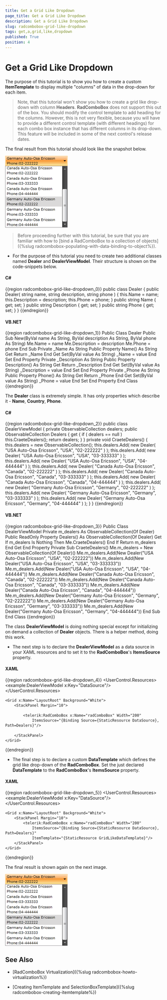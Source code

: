 ```yaml
---
title: Get a Grid Like Dropdown
page_title: Get a Grid Like Dropdown
description: Get a Grid Like Dropdown
slug: radcombobox-grid-like-dropdown
tags: get,a,grid,like,dropdown
published: True
position: 4
---
```


# Get a Grid Like Dropdown

The purpose of this tutorial is to show you how to create a custom __ItemTemplate__ to display multiple "columns" of data in the drop-down for each item. 

>Note, that this tutorial won't show you how to create a grid like drop-down with column __Headers__. __RadComboBox__ does not support this out of the box. You should modify the control template to add heading for the columns. However, this is not very flexible, because you will have to provide a different control template (with different headings) for each combo box instance that has different columns in its drop-down. This feature will be included in some of the next control's release dates.

The final result from this tutorial should look like the snapshot below.

![](images/RadComboBox_HowTo_GridLikeDropDown_010.png)

>Before proceeding further with this tutorial, be sure that you are familiar with how to [bind a RadComboBox to a collection of objects]({%slug radcombobox-populating-with-data-binding-to-object%}).

* For the purpose of this tutorial you need to create two additional classes named __Dealer__ and __DealerViewModel__. Their structure is shown on the code-snippets below.

#### __C#__

{{region radcombobox-grid-like-dropdown_0}}
	public class Dealer
	{
	    public Dealer( string name, string description, string phone )
	    {
	        this.Name = name;
	        this.Description = description;
	        this.Phone = phone;
	    }
	    public string Name
	    {
	        get;
	        set;
	    }
	    public string Description
	    {
	        get;
	        set;
	    }
	    public string Phone
	    {
	        get;
	        set;
	    }
	}
{{endregion}}

#### __VB.NET__

{{region radcombobox-grid-like-dropdown_1}}
	Public Class Dealer
	    Public Sub New(ByVal name As String, ByVal description As String, ByVal phone As String)
	        Me.Name = name
	        Me.Description = description
	        Me.Phone = phone
	    End Sub
	Private _Name As String
	    Public Property Name() As String
	        Get
	            Return _Name
	        End Get
	        Set(ByVal value As String)
	            _Name = value
	        End Set
	    End Property
	Private _Description As String
	    Public Property Description() As String
	        Get
	            Return _Description
	        End Get
	        Set(ByVal value As String)
	            _Description = value
	        End Set
	    End Property
	Private _Phone As String
	    Public Property Phone() As String
	        Get
	            Return _Phone
	        End Get
	        Set(ByVal value As String)
	            _Phone = value
	        End Set
	    End Property
	End Class
{{endregion}}

The __Dealer__ class is extremely simple. It has only properties which describe it - __Name__, __Country__, __Phone__.

#### __C#__

{{region radcombobox-grid-like-dropdown_2}}
	public class DealerViewModel
	{
	    private ObservableCollection<Dealer> dealers;
	    public ObservableCollection<Dealer> Dealers
	    {
	        get
	        {
	            if ( dealers == null )
	                this.CraeteDealers();
	            return dealers;
	        }
	    }
	    private void CraeteDealers()
	    {
	        this.dealers = new ObservableCollection<Dealer>();
	        this.dealers.Add( new Dealer( "USA Auto-Osa Ericsson", "USA", "02-222222" ) );
	        this.dealers.Add( new Dealer( "USA Auto-Osa Ericsson", "USA", "03-333333" ) );
	        this.dealers.Add( new Dealer( "USA Auto-Osa Ericsson", "USA", "04-444444" ) );
	        this.dealers.Add( new Dealer( "Canada Auto-Osa Ericsson", "Canada", "02-222222" ) );
	        this.dealers.Add( new Dealer( "Canada Auto-Osa Ericsson", "Canada", "03-333333" ) );
	        this.dealers.Add( new Dealer( "Canada Auto-Osa Ericsson", "Canada", "04-444444" ) );
	        this.dealers.Add( new Dealer( "Germany Auto-Osa Ericsson", "Germany", "02-222222" ) );
	        this.dealers.Add( new Dealer( "Germany Auto-Osa Ericsson", "Germany", "03-333333" ) );
	        this.dealers.Add( new Dealer( "Germany Auto-Osa Ericsson", "Germany", "04-444444" ) );
	    }
	}
{{endregion}}

#### __VB.NET__

{{region radcombobox-grid-like-dropdown_3}}
	Public Class DealerViewModel
	    Private m_dealers As ObservableCollection(Of Dealer)
	    Public ReadOnly Property Dealers() As ObservableCollection(Of Dealer)
	        Get
	            If m_dealers Is Nothing Then
	                Me.CraeteDealers()
	            End If
	            Return m_dealers
	        End Get
	    End Property
	    Private Sub CraeteDealers()
	        Me.m_dealers = New ObservableCollection(Of Dealer)()
	        Me.m_dealers.Add(New Dealer("USA Auto-Osa Ericsson", "USA", "02-222222"))
	        Me.m_dealers.Add(New Dealer("USA Auto-Osa Ericsson", "USA", "03-333333"))
	        Me.m_dealers.Add(New Dealer("USA Auto-Osa Ericsson", "USA", "04-444444"))
	        Me.m_dealers.Add(New Dealer("Canada Auto-Osa Ericsson", "Canada", "02-222222"))
	        Me.m_dealers.Add(New Dealer("Canada Auto-Osa Ericsson", "Canada", "03-333333"))
	        Me.m_dealers.Add(New Dealer("Canada Auto-Osa Ericsson", "Canada", "04-444444"))
	        Me.m_dealers.Add(New Dealer("Germany Auto-Osa Ericsson", "Germany", "02-222222"))
	        Me.m_dealers.Add(New Dealer("Germany Auto-Osa Ericsson", "Germany", "03-333333"))
	        Me.m_dealers.Add(New Dealer("Germany Auto-Osa Ericsson", "Germany", "04-444444"))
	    End Sub
	End Class
{{endregion}}

The class __DealerViewModel__ is doing nothing special except for initializing on demand a collection of __Dealer__ objects. There is a helper method, doing this work.

* The next step is to declare the __DealerViewModel__ as a data source in your XAML resources and to set it to the __RadComboBox__'s __ItemsSource__ property.

#### __XAML__

{{region radcombobox-grid-like-dropdown_4}}
	<UserControl.Resources>
	    <example:DealerViewModel x:Key="DataSource"/>
	</UserControl.Resources>
	
	<Grid x:Name="LayoutRoot" Background="White">
	    <StackPanel Margin="10">
	
	        <telerik:RadComboBox x:Name="radComboBox" Width="200"
	            ItemsSource="{Binding Source={StaticResource DataSource}, Path=Dealers}"/>
	
	    </StackPanel>
	</Grid>
{{endregion}}

* The final step is to declare a custom __DataTemplate__ which defines the grid like drop-down of the __RadComboBox__. Set the just declared __DataTemplate__ to the __RadComboBox__'s __ItemsSource__ property.

#### __XAML__

{{region radcombobox-grid-like-dropdown_5}}
	<UserControl.Resources>
	    <example:DealerViewModel x:Key="DataSource"/>	
	    <DataTemplate x:Key="GridLikeDataTemplate">
	        <StackPanel>
	            <TextBlock Text="{Binding Name}" />
	            <StackPanel Orientation="Horizontal">
	                <TextBlock Text="Phone:" />
	                <TextBlock Text="{Binding Phone}" />
	            </StackPanel>
	        </StackPanel>
	    </DataTemplate>	
	</UserControl.Resources>
	
	<Grid x:Name="LayoutRoot" Background="White">
	    <StackPanel Margin="10">	
	        <telerik:RadComboBox x:Name="radComboBox" Width="200"
	            ItemsSource="{Binding Source={StaticResource DataSource}, Path=Dealers}"
	            ItemTemplate="{StaticResource GridLikeDataTemplate}"/>	
	    </StackPanel>
	</Grid>
{{endregion}}

The final result is shown again on the next image.

![](images/RadComboBox_HowTo_GridLikeDropDown_020.png)

## See Also

 * [RadComboBox Virtualization]({%slug radcombobox-howto-virtualization%})

 * [Creating ItemTemplate and SelectionBoxTemplate]({%slug radcombobox-creating-itemtemplate%})
